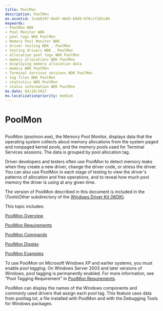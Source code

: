 ```yaml
---
title: PoolMon
description: PoolMon
ms.assetid: 3cda6297-0e6f-48d5-b9d9-670ccf102c86
keywords:
- PoolMon WDK
- Pool Monitor WDK
- pool tags WDK PoolMon
- Memory Pool Monitor WDK
- driver testing WDK , PoolMon
- testing drivers WDK , PoolMon
- allocation pool tags WDK PoolMon
- memory allocations WDK PoolMon
- displaying memory allocation data
- memory WDK PoolMon
- Terminal Services sessions WDK PoolMon
- tag files WDK PoolMon
- statistics WDK PoolMon
- status information WDK PoolMon
ms.date: 04/20/2017
ms.localizationpriority: medium
---
```


# PoolMon


## <span id="ddk_poolmon_tools"></span><span id="DDK_POOLMON_TOOLS"></span>


PoolMon (poolmon.exe), the Memory Pool Monitor, displays data that the operating system collects about memory allocations from the system paged and nonpaged kernel pools, and the memory pools used for Terminal Services sessions. The data is grouped by pool allocation tag.

Driver developers and testers often use PoolMon to detect memory leaks when they create a new driver, change the driver code, or stress the driver. You can also use PoolMon in each stage of testing to view the driver's patterns of allocation and free operations, and to reveal how much pool memory the driver is using at any given time.

The version of PoolMon described in this document is included in the \\Tools\\Other subdirectory of the [Windows Driver Kit (WDK)](../download-the-wdk.md).

This topic includes:

[PoolMon Overview](poolmon-overview.md)

[PoolMon Requirements](poolmon-requirements.md)

[PoolMon Commands](poolmon-commands.md)

[PoolMon Display](poolmon-display.md)

[PoolMon Examples](poolmon-examples.md)

To use PoolMon on Microsoft Windows XP and earlier systems, you must enable *pool tagging*. On Windows Server 2003 and later versions of Windows, pool tagging is permanently enabled. For more information, see "Pool Tagging Requirement" in [PoolMon Requirements](poolmon-requirements.md).

PoolMon can display the names of the Windows components and commonly used drivers that assign each pool tag. This feature uses data from pooltag.txt, a file installed with PoolMon and with the Debugging Tools for Windows packages.

